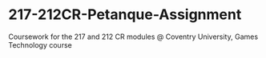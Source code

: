 # 217-212CR-Petanque-Assignment
Coursework for the 217 and 212 CR modules @ Coventry University, Games Technology course

